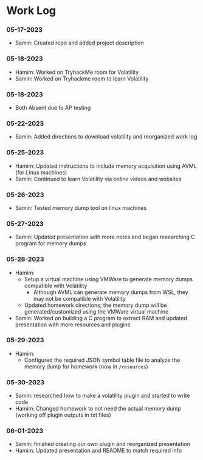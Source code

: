 # Work Log

### 05-17-2023
- Samin: Created repo and added project description

### 05-18-2023
- Hamim: Worked on TryhackMe room for Volatility
- Samin: Worked on Tryhackme room to learn Volatility

### 05-18-2023
- Both Absent due to AP testing

### 05-22-2023 
- Samin: Added directions to download volatility and reorganized work log

### 05-25-2023
- Hamim: Updated instructions to include memory acquisition using AVML (for Linux machines)
- Samin: Continued to learn Volatility via online videos and websites

### 05-26-2023
- Samin: Tested memory dump tool on linux machines

### 05-27-2023
- Samin: Updated presentation with more notes and began researching C program for memory dumps

### 05-28-2023
- Hamim: 
	- Setup a virtual machine using VMWare to generate memory dumps compatible with Volatility
		- Although AVML can generate memory dumps from WSL, they may not be compatible with Volatility
	- Updated homework directions; the memory dump will be generated/customized using the VMWare virtual machine
- Samin: Worked on building a C program to extract RAM and updated presentation with more resources and plugins

### 05-29-2023
- Hamim:
	- Configured the required JSON symbol table file to analyze the memory dump for homework (now in `/resources`)

### 05-30-2023
- Samin: researched how to make a volatility plugin and started to write code
- Hamim: Changed homework to not need the actual memory dump (working off plugin outputs in txt files)


### 06-01-2023
- Samin: finished creating our own plugin and reorganized presentation
- Hamim: Updated presentation and README to match required info
